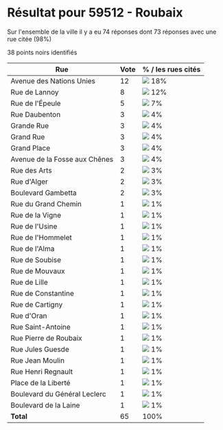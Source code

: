 # Résultat pour 59512 - Roubaix

Sur l'ensemble de la ville il y a eu 74 réponses dont 73 réponses avec une rue citée (98%)

38 points noirs identifiés

| Rue | Vote | % / les rues cités|
|-----|------|-------------------|
| Avenue des Nations Unies | 12 | <img src="../../img/bar_18.gif" />&nbsp;18%|
| Rue de Lannoy | 8 | <img src="../../img/bar_12.gif" />&nbsp;12%|
| Rue de l'Épeule | 5 | <img src="../../img/bar_7.gif" />&nbsp;7%|
| Rue Daubenton | 3 | <img src="../../img/bar_4.gif" />&nbsp;4%|
| Grande Rue | 3 | <img src="../../img/bar_4.gif" />&nbsp;4%|
| Grand Rue | 3 | <img src="../../img/bar_4.gif" />&nbsp;4%|
| Grand Place | 3 | <img src="../../img/bar_4.gif" />&nbsp;4%|
| Avenue de la Fosse aux Chênes | 3 | <img src="../../img/bar_4.gif" />&nbsp;4%|
| Rue des Arts | 2 | <img src="../../img/bar_3.gif" />&nbsp;3%|
| Rue d'Alger | 2 | <img src="../../img/bar_3.gif" />&nbsp;3%|
| Boulevard Gambetta | 2 | <img src="../../img/bar_3.gif" />&nbsp;3%|
| Rue du Grand Chemin | 1 | <img src="../../img/bar_1.gif" />&nbsp;1%|
| Rue de la Vigne | 1 | <img src="../../img/bar_1.gif" />&nbsp;1%|
| Rue de l'Usine | 1 | <img src="../../img/bar_1.gif" />&nbsp;1%|
| Rue de l'Hommelet | 1 | <img src="../../img/bar_1.gif" />&nbsp;1%|
| Rue de l'Alma | 1 | <img src="../../img/bar_1.gif" />&nbsp;1%|
| Rue de Soubise | 1 | <img src="../../img/bar_1.gif" />&nbsp;1%|
| Rue de Mouvaux | 1 | <img src="../../img/bar_1.gif" />&nbsp;1%|
| Rue de Lille | 1 | <img src="../../img/bar_1.gif" />&nbsp;1%|
| Rue de Constantine | 1 | <img src="../../img/bar_1.gif" />&nbsp;1%|
| Rue de Cartigny | 1 | <img src="../../img/bar_1.gif" />&nbsp;1%|
| Rue d'Oran | 1 | <img src="../../img/bar_1.gif" />&nbsp;1%|
| Rue Saint-Antoine | 1 | <img src="../../img/bar_1.gif" />&nbsp;1%|
| Rue Pierre de Roubaix | 1 | <img src="../../img/bar_1.gif" />&nbsp;1%|
| Rue Jules Guesde | 1 | <img src="../../img/bar_1.gif" />&nbsp;1%|
| Rue Jean Moulin | 1 | <img src="../../img/bar_1.gif" />&nbsp;1%|
| Rue Henri Regnault | 1 | <img src="../../img/bar_1.gif" />&nbsp;1%|
| Place de la Liberté | 1 | <img src="../../img/bar_1.gif" />&nbsp;1%|
| Boulevard du Général Leclerc | 1 | <img src="../../img/bar_1.gif" />&nbsp;1%|
| Boulevard de la Laine | 1 | <img src="../../img/bar_1.gif" />&nbsp;1%|
| **Total** | 65 | 100%|
